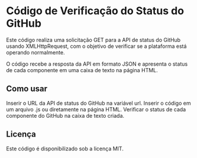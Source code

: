 # Código de Verificação do Status do GitHub
Este código realiza uma solicitação GET para a API de status do GitHub usando XMLHttpRequest, com o objetivo de verificar se a plataforma está operando normalmente.

O código recebe a resposta da API em formato JSON e apresenta o status de cada componente em uma caixa de texto na página HTML.

## Como usar
Inserir o URL da API de status do GitHub na variável url.
Inserir o código em um arquivo .js ou diretamente na página HTML.
Verificar o status de cada componente do GitHub na caixa de texto criada.
## Licença
Este código é disponibilizado sob a licença MIT.
